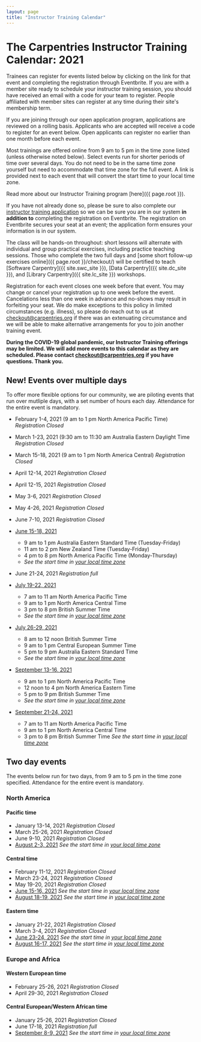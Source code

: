```yaml
---
layout: page
title: "Instructor Training Calendar"
---
```



# The Carpentries Instructor Training Calendar: 2021

Trainees can register for events listed below by clicking on the link for that event and completing the registration through Eventbrite.  If you are with a member site ready to schedule your instructor training session, you should have received an email with a code for your team to register. People affiliated with member sites can register at any time during their site's membership term.

If you are joining through our open application program, applications are reviewed on a rolling basis.  Applicants who are accepted will receive a code to register for an event below.  Open applicants can register no earlier than one month before each event.

Most trainings are offered online from 9 am to 5 pm in the time zone listed (unless otherwise noted below). Select events run for shorter periods of time over several days. You do not need to be in the same time zone yourself but need to accommodate that time zone for the full event. A link is provided next to each event that will convert the start time to your local time zone.

Read more about our Instructor Training program [here]({{ page.root }}).

If you have not already done so, please be sure to also complete our [instructor training application](https://amy.carpentries.org/forms/request_training/) so we can be sure you are in our system **in addition to** completing the registration on Eventbrite. The registration on Eventbrite secures your seat at an event; the application form ensures your information is in our system.    

The class will be hands-on throughout:
short lessons will alternate with individual and group practical exercises,
including practice teaching sessions.
Those who complete the two full days
and [some short follow-up exercises online]({{ page.root }}/checkout/)
will be certified to teach [Software Carpentry]({{ site.swc_site }}), [Data Carpentry]({{ site.dc_site }}), and [Library Carpentry]({{ site.lc_site }}) workshops.

Registration for each event closes one week before that event. You may change or cancel your registration up to one week before the event. Cancelations less than one week in advance and no-shows may result in forfeiting your seat.  We do make exceptions to this policy in limited circumstances (e.g. illness), so please do reach out to us at [checkout@carpentries.org](mailto:checkout@carpentries.org) if there was an extenuating circumstance and we will be able to make alternative arrangements for you to join another training event.

**During the COVID-19 global pandemic, our Instructor Training offerings may be limited. We will add more events to this calendar as they are scheduled. Please contact [checkout@carpentries.org](mailto:checkout@carpentries.org) if you have questions.  Thank you.**

## New! Events over multiple days
To offer more flexible options for our community, we are piloting events that run over mutliple days, with a set number of hours each day. Attendance for the entire event is mandatory.

* February 1-4, 2021 (9 am to 1 pm North America Pacific Time) *Registration Closed*
* March 1-23, 2021 (9:30 am to 11:30 am Australia Eastern Daylight Time *Registration Closed*
* March 15-18, 2021 (9 am to 1 pm North America Central) *Registration Closed*
* April 12-14, 2021 *Registration Closed*
* April 12-15, 2021 *Registration Closed*
* May 3-6, 2021 *Registration Closed*
* May 4-26, 2021 *Registration Closed*
* June 7-10, 2021 *Registration Closed* 


* [June 15-18, 2021](https://www.eventbrite.com/e/online-instructor-training-june-15-18-2021-australia-eastern-std-time-tickets-145397061525)
    * 9 am to 1 pm Australia Eastern Standard Time (Tuesday-Friday)
    * 11 am to 2 pm New Zealand Time (Tuesday-Friday)
    * 4 pm to 8 pm North America Pacific Time (Monday-Thursday)
    * *See the start time in [your local time zone](https://www.timeanddate.com/worldclock/fixedtime.html?msg=Carpentries+Instructor+Training&iso=20210615T09&p1=47&ah=5)*

* June 21-24, 2021 *Registration full*

* [July 19-22, 2021](https://www.eventbrite.com/e/online-instructor-training-july-19-22-2021-tickets-157652680411)
    * 7 am to 11 am North America Pacific Time
    * 9 am to 1 pm North America Central Time
    * 3 pm to 8 pm British Summer Time
    * *See the start time in [your local time zone](https://www.timeanddate.com/worldclock/fixedtime.html?msg=Carpentries+Instructor+Training&iso=20210719T09&p1=64&ah=4)*

* [July 26-29, 2021](https://www.eventbrite.com/e/online-instructor-training-july-26-29-tickets-157666612081)
    * 8 am to 12 noon British Summer Time
    * 9 am to 1 pm Central European Summer Time
    * 5 pm to 9 pm Australia Eastern Standard Time
    * *See the start time in [your local time zone](https://www.timeanddate.com/worldclock/fixedtime.html?msg=Carpentries+Instructor+Training&iso=20210726T09&p1=195&ah=4)*

* [September 13-16, 2021](https://www.eventbrite.com/e/online-instructor-training-september-13-16-2021-tickets-157674549823)
    * 9 am to 1 pm North America Pacific Time
    * 12 noon to 4 pm North America Eastern Time
    * 5 pm to 9 pm British Summer Time
    * *See the start time in [your local time zone](https://www.timeanddate.com/worldclock/fixedtime.html?iso=20210913T09&p1=137&ah=4)*

* [September 21-24, 2021](https://www.eventbrite.com/e/online-instructor-training-september-21-24-2021-tickets-157674854735) 
    * 7 am to 11 am North America Pacific Time
    * 9 am to 1 pm North America Central Time
    * 3 pm to 8 pm British Summer Time
    *See the start time in [your local time zone](https://www.timeanddate.com/worldclock/fixedtime.html?msg=Carpentries+Instructor+Training&iso=20210921T09&p1=%3A&ah=4)*


## Two day events

The events below run for two days, from 9 am to 5 pm in the time zone specified.  Attendance for the entire event is mandatory.

### North America

#### Pacific time
* January 13-14, 2021 *Registration Closed*
* March 25-26, 2021 *Registration Closed*
* June 9-10, 2021 *Registration Closed*
* [August 2-3, 2021](https://www.eventbrite.com/e/online-instructor-training-august-2-3-2021-n-america-pacific-time-tickets-157668439547) *See the start time in [your local time zone](https://www.timeanddate.com/worldclock/fixedtime.html?msg=Carpentries+Instructor+Training&iso=20210802T09&p1=137&ah=8)*


#### Central time
* February 11-12, 2021 *Registration Closed*
* March 23-24, 2021 *Registration Closed*
* May 19-20, 2021 *Registration Closed*
* [June 15-16, 2021](https://www.eventbrite.com/e/online-instructor-training-june-15-16-2021-n-america-central-time-tickets-143824357525) *See the start time in [your local time zone](https://www.timeanddate.com/worldclock/fixedtime.html?msg=Carpentries+instructor+training&iso=20210615T09&p1=64&ah=8)*
* [August 18-19, 2021](https://www.eventbrite.com/e/online-instructor-training-august-18-19-n-america-central-time-tickets-157668862813)  *See the start time in [your local time zone](https://www.timeanddate.com/worldclock/fixedtime.html?msg=Carpentries+Instructor+Training&iso=20210818T09&p1=64&ah=8)*

#### Eastern time
* January 21-22, 2021 *Registration Closed*
* March 3-4, 2021 *Registration Closed*
* [June 23-24, 2021](https://www.eventbrite.com/e/online-instructor-training-june-23-24-2021-n-america-eastern-time-tickets-143825334447) *See the start time in [your local time zone](https://www.timeanddate.com/worldclock/fixedtime.html?msg=Carpentries+Instructor+Training&iso=20210623T09&p1=179&ah=8)*
* [August 16-17, 2021](https://www.eventbrite.com/myevent?eid=157669426499) *See the start time in [your local time zone](https://www.timeanddate.com/worldclock/fixedtime.html?msg=Carpentries+Instructor+Training&iso=20210816T09&p1=179&ah=8)*


### Europe and Africa

#### Western European time
* February 25-26, 2021 *Registration Closed*
* April 29-30, 2021 *Registration Closed* 

#### Central European/Western African time
* January 25-26, 2021 *Registration Closed*
* June 17-18, 2021 *Registration full*
* [September 8-9, 2021](https://www.eventbrite.com/e/online-instructor-training-september-8-9-2021-central-european-time-tickets-157675255935) *See the start time in [your local time zone](https://www.timeanddate.com/worldclock/fixedtime.html?msg=Carpentries+Instructor+Training&iso=20210908T09&p1=195&ah=8)*

